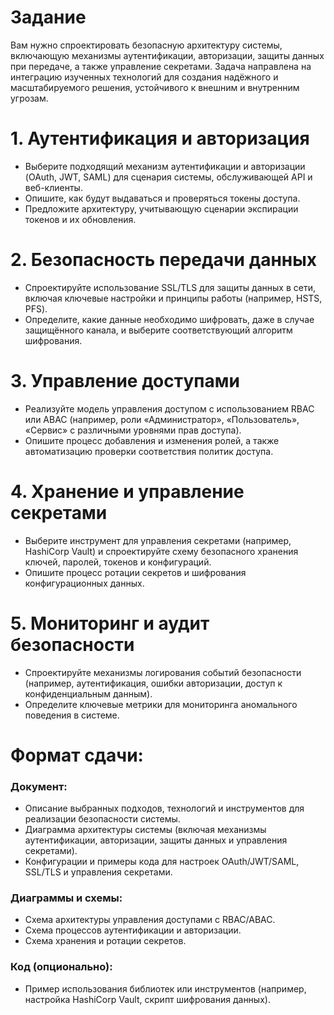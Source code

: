# Задание
Вам нужно спроектировать безопасную архитектуру системы, включающую механизмы аутентификации, авторизации, защиты данных при передаче, а также управление секретами. Задача направлена на интеграцию изученных технологий для создания надёжного и масштабируемого решения, устойчивого к внешним и внутренним угрозам.

# 1. Аутентификация и авторизация
* Выберите подходящий механизм аутентификации и авторизации (OAuth, JWT, SAML) для сценария системы, обслуживающей API и веб-клиенты.
* Опишите, как будут выдаваться и проверяться токены доступа.
* Предложите архитектуру, учитывающую сценарии экспирации токенов и их обновления.

# 2. Безопасность передачи данных
* Спроектируйте использование SSL/TLS для защиты данных в сети, включая ключевые настройки и принципы работы (например, HSTS, PFS).
* Определите, какие данные необходимо шифровать, даже в случае защищённого канала, и выберите соответствующий алгоритм шифрования.

# 3. Управление доступами
* Реализуйте модель управления доступом с использованием RBAC или ABAC (например, роли «Администратор», «Пользователь», «Сервис» с различными уровнями прав доступа).
* Опишите процесс добавления и изменения ролей, а также автоматизацию проверки соответствия политик доступа.

# 4. Хранение и управление секретами
* Выберите инструмент для управления секретами (например, HashiCorp Vault) и спроектируйте схему безопасного хранения ключей, паролей, токенов и конфигураций.
* Опишите процесс ротации секретов и шифрования конфигурационных данных.

# 5. Мониторинг и аудит безопасности
* Спроектируйте механизмы логирования событий безопасности (например, аутентификация, ошибки авторизации, доступ к конфиденциальным данным).
* Определите ключевые метрики для мониторинга аномального поведения в системе.

# Формат сдачи:
### Документ:
* Описание выбранных подходов, технологий и инструментов для реализации безопасности системы.
* Диаграмма архитектуры системы (включая механизмы аутентификации, авторизации, защиты данных и управления секретами).
* Конфигурации и примеры кода для настроек OAuth/JWT/SAML, SSL/TLS и управления секретами.

### Диаграммы и схемы:
* Схема архитектуры управления доступами с RBAC/ABAC.
* Схема процессов аутентификации и авторизации.
* Схема хранения и ротации секретов.

### Код (опционально):
* Пример использования библиотек или инструментов (например, настройка HashiCorp Vault, скрипт шифрования данных).
